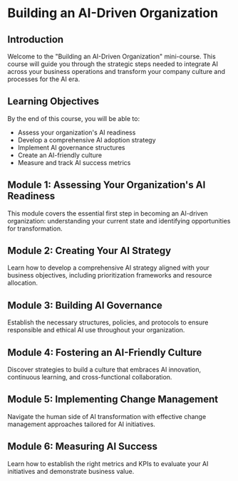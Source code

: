 # Building an AI-Driven Organization

## Introduction

Welcome to the "Building an AI-Driven Organization" mini-course. This course will guide you through the strategic steps needed to integrate AI across your business operations and transform your company culture and processes for the AI era.

## Learning Objectives

By the end of this course, you will be able to:

- Assess your organization's AI readiness
- Develop a comprehensive AI adoption strategy
- Implement AI governance structures
- Create an AI-friendly culture
- Measure and track AI success metrics

## Module 1: Assessing Your Organization's AI Readiness

This module covers the essential first step in becoming an AI-driven organization: understanding your current state and identifying opportunities for transformation.

## Module 2: Creating Your AI Strategy

Learn how to develop a comprehensive AI strategy aligned with your business objectives, including prioritization frameworks and resource allocation.

## Module 3: Building AI Governance

Establish the necessary structures, policies, and protocols to ensure responsible and ethical AI use throughout your organization.

## Module 4: Fostering an AI-Friendly Culture

Discover strategies to build a culture that embraces AI innovation, continuous learning, and cross-functional collaboration.

## Module 5: Implementing Change Management

Navigate the human side of AI transformation with effective change management approaches tailored for AI initiatives.

## Module 6: Measuring AI Success

Learn how to establish the right metrics and KPIs to evaluate your AI initiatives and demonstrate business value. 